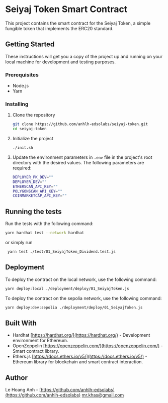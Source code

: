 # Seiyaj Token Smart Contract

This project contains the smart contract for the Seiyaj Token, a simple fungible token that implements the ERC20 standard.

## Getting Started

These instructions will get you a copy of the project up and running on your local machine for development and testing purposes.

### Prerequisites

- Node.js
- Yarn

### Installing

1. Clone the repository

    ```sh
    git clone https://github.com/anhlh-edsolabs/seiyaj-token.git
    cd seiyaj-token
    ```

2. Initialize the project

    ```sh
    ./init.sh
    ```

3. Update the environment parameters in `.env` file in the project's root directory with the desired values. The following parameters are required:

    ```sh
    DEPLOYER_PK_DEV=""
    DEPLOYER_DEV=""
    ETHERSCAN_API_KEY=""
    POLYGONSCAN_API_KEY=""
    COINMARKETCAP_API_KEY=""
    ```

## Running the tests

Run the tests with the following command:

```sh
yarn hardhat test --network hardhat
```

or simply run

```sh
 yarn test ./test/01_SeiyajToken_Dividend.test.js  
```

## Deployment

To deploy the contract on the local network, use the following command:

```sh
yarn deploy:local ./deployment/deploy/01_SeiyajToken.js
```

To deploy the contract on the sepolia network, use the following command:

```sh
yarn deploy:dev:sepolia ./deployment/deploy/01_SeiyajToken.js
```

## Built With

- Hardhat [https://hardhat.org/](https://hardhat.org/) - Development environment for Ethereum.
- OpenZeppelin [https://openzeppelin.com/](https://openzeppelin.com/) - Smart contract library.
- Ethers.js [https://docs.ethers.io/v5/](https://docs.ethers.io/v5/) - Ethereum library for blockchain and smart contract interaction.

## Author

Le Hoang Anh - [https://github.com/anhlh-edsolabs](https://github.com/anhlh-edsolabs)
<mr.khas@gmail.com>
